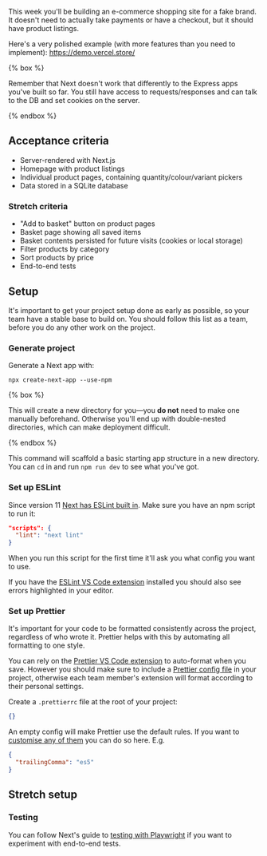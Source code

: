 This week you'll be building an e-commerce shopping site for a fake brand. It doesn't need to actually take payments or have a checkout, but it should have product listings.

Here's a very polished example (with more features than you need to implement): https://demo.vercel.store/

{% box %}

Remember that Next doesn't work that differently to the Express apps you've built so far. You still have access to requests/responses and can talk to the DB and set cookies on the server.

{% endbox %}

## Acceptance criteria

- Server-rendered with Next.js
- Homepage with product listings
- Individual product pages, containing quantity/colour/variant pickers
- Data stored in a SQLite database

### Stretch criteria

- "Add to basket" button on product pages
- Basket page showing all saved items
- Basket contents persisted for future visits (cookies or local storage)
- Filter products by category
- Sort products by price
- End-to-end tests

## Setup

It's important to get your project setup done as early as possible, so your team have a stable base to build on. You should follow this list as a team, before you do any other work on the project.

### Generate project

Generate a Next app with:

```shell
npx create-next-app --use-npm
```

{% box %}

This will create a new directory for you—you **do not** need to make one manually beforehand. Otherwise you'll end up with double-nested directories, which can make deployment difficult.

{% endbox %}

This command will scaffold a basic starting app structure in a new directory. You can `cd` in and run `npm run dev` to see what you've got.

### Set up ESLint

Since version 11 [Next has ESLint built in](https://nextjs.org/docs/basic-features/eslint). Make sure you have an npm script to run it:

```json
"scripts": {
  "lint": "next lint"
}
```

When you run this script for the first time it'll ask you what config you want to use.

If you have the [ESLint VS Code extension](https://marketplace.visualstudio.com/items?itemName=dbaeumer.vscode-eslint) installed you should also see errors highlighted in your editor.

### Set up Prettier

It's important for your code to be formatted consistently across the project, regardless of who wrote it. Prettier helps with this by automating all formatting to one style.

You can rely on the [Prettier VS Code extension](https://marketplace.visualstudio.com/items?itemName=esbenp.prettier-vscode) to auto-format when you save. However you should make sure to include a [Prettier config file](https://prettier.io/docs/en/configuration.html) in your project, otherwise each team member's extension will format according to their personal settings.

Create a `.prettierrc` file at the root of your project:

```json
{}
```

An empty config will make Prettier use the default rules. If you want to [customise any of them](https://prettier.io/docs/en/options.html) you can do so here. E.g.

```json
{
  "trailingComma": "es5"
}
```

## Stretch setup

### Testing

You can follow Next's guide to [testing with Playwright](https://nextjs.org/docs/testing#playwright) if you want to experiment with end-to-end tests.
